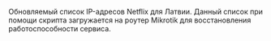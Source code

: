 Обновляемый список IP-адресов Netflix для Латвии.
Данный список при помощи скрипта загружается на роутер Mikrotik для восстановления работоспособности сервиса.
